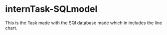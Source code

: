 # internTask-SQLmodel
This is the Task made with the SQl database made which in includes the line chart. 
